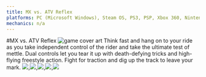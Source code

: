 ```yaml
---
title: MX vs. ATV Reflex
platforms: PC (Microsoft Windows), Steam OS, PS3, PSP, Xbox 360, Nintendo DS
mechanics: n/a
---
```

#MX vs. ATV Reflex
![game cover art](//images.igdb.com/igdb/image/upload/t_thumb/h39pudvgw01eoloss34q.jpg "Logo Title Text 1")
Think fast and hang on to your ride as you take independent control of the rider and take the ultimate test of mettle. Dual controls let you tear it up with death-defying tricks and high-flying freestyle action. Fight for traction and dig up the track to leave your mark.
<img src="//images.igdb.com/igdb/image/upload/t_thumb/biltxzj6mo774doeljxq.jpg"/>,<img src="//images.igdb.com/igdb/image/upload/t_thumb/eyvvheefq84wcyixij5q.jpg"/>,<img src="//images.igdb.com/igdb/image/upload/t_thumb/jx6egu1wvmfihmhbtz4c.jpg"/>,<img src="//images.igdb.com/igdb/image/upload/t_thumb/wavwo3dqikjgbe9bygqg.jpg"/>,<img src="//images.igdb.com/igdb/image/upload/t_thumb/g1enchzzkxcwcwk5swsy.jpg"/>
